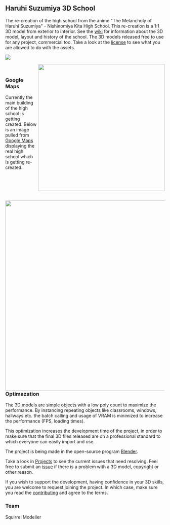 ## Haruhi Suzumiya 3D School

The re-creation of the high school from the anime "The Melancholy of Haruhi Suzumiya" - Nishinomiya Kita High School. This re-creation is a 1:1 3D model from exterior to interior. See the [wiki](https://github.com/SquirrelModeller/Haruhi-Suzumiya-3D-School/wiki) for information about the 3D model, layout and history of the school. The 3D models released free to use for any project, commercial too. Take a look at the [license](https://github.com/SquirrelModeller/Haruhi-Suzumiya-3D-School/blob/main/LICENSE) to see what you are allowed to do with the assets.

<img src="https://user-images.githubusercontent.com/87671560/154033731-6e8e5f3b-765d-40a4-a5da-4ac01463dd55.png"/> <br/>

<img align="right" src="https://user-images.githubusercontent.com/87671560/127889543-03006f0c-a8f0-46fe-97d0-e2923ad1d51b.png" width="400"/> <br/>
### Google Maps
Currently the main building of the high school is getting created. Below is an image pulled from [Google Maps](https://earth.google.com/web/@34.7616,135.313,210a,443d,10y,-130h,62t,0r) displaying the real high school which is getting re-created.

<br/><br/><br/><br/>

<img align="left" src="https://user-images.githubusercontent.com/87671560/127890561-b7895a56-870a-4121-a7a7-ed3e98cc29a4.png" width="600"/>

### Optimazation
The 3D models are simple objects with a low poly count to maximize the performance. By instancing repeating objects like classrooms, windows, hallways etc. the batch calling and usage of VRAM is minimized to increase the performance (FPS, loading times). 

This optimization increases the development time of the project, in order to make sure that the final 3D files released are on a professional standard to which everyone can easily import and use.

The project is being made in the open-source program [Blender](https://blender.org).

Take a look in [Projects](https://github.com/users/SquirrelModeller/projects/1) to see the current issues that need resolving. Feel free to submit an [issue](https://github.com/SquirrelModeller/Haruhi-Suzumiya-3D-School/issues/new/choose) if there is a problem with a 3D model, copyright or other reason.

If you wish to support the development, having confidence in your 3D skills, you are welcome to request joining the project. In which case, make sure you read the [contributing](https://github.com/SquirrelModeller/Haruhi-Suzumiya-3D-School/blob/main/docs/CONTRIBUTING.md) and agree to the terms.

### Team
Squirrel Modeller
